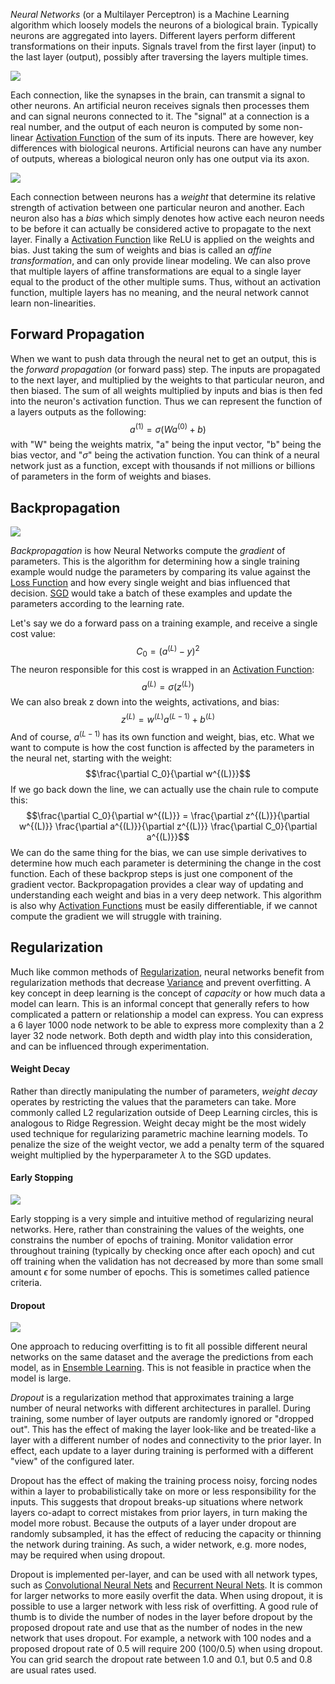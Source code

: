 
*Neural Networks* (or a Multilayer Perceptron) is a Machine Learning algorithm which loosely models the neurons of a biological brain. Typically neurons are aggregated into layers. Different layers perform different transformations on their inputs. Signals travel from the first layer (input) to the last layer (output), possibly after traversing the layers multiple times.

![](../../Attachments/Pasted%20image%2020230226174822.png)

Each connection, like the synapses in the brain, can transmit a signal to other neurons. An artificial neuron receives signals then processes them and can signal neurons connected to it. The "signal" at a connection is a real number, and the output of each neuron is computed by some non-linear [Activation Function](Activation%20Functions.md) of the sum of its inputs. There are however, key differences with biological neurons. Artificial neurons can have any number of outputs, whereas a biological neuron only has one output via its axon.

![](../../Attachments/Pasted%20image%2020230226174741.png)


Each connection between neurons has a *weight* that determine its relative strength of activation between one particular neuron and another. Each neuron also has a *bias* which simply denotes how active each neuron needs to be before it can actually be considered active to propagate to the next layer. Finally a [Activation Function](Activation%20Functions.md) like ReLU is applied on the weights and bias. Just taking the sum of weights and bias is called an *affine transformation*, and can only provide linear modeling. We can also prove that multiple layers of affine transformations are equal to a single layer equal to the product of the other multiple sums. Thus, without an activation function, multiple layers has no meaning, and the neural network cannot learn non-linearities.


## Forward Propagation

When we want to push data through the neural net to get an output, this is the *forward propagation* (or forward pass) step. The inputs are propagated to the next layer, and multiplied by the weights to that particular neuron, and then biased. The sum of all weights multiplied by inputs and bias is then fed into the neuron's activation function. Thus we can represent the function of a layers outputs as the following:
$$a^{(1)} = \sigma(Wa^{(0)}+b)$$
with "W" being the weights matrix, "a" being the input vector, "b" being the bias vector, and "$\sigma$" being the activation function. You can think of a neural network just as a function, except with thousands if not millions or billions of parameters in the form of weights and biases.


## Backpropagation

![](../../Attachments/Pasted%20image%2020230226233404.png)

*Backpropagation* is how Neural Networks compute the *gradient* of parameters. This is the algorithm for determining how a single training example would nudge the parameters by comparing its value against the [Loss Function](Loss%20Functions.md) and how every single weight and bias influenced that decision. [SGD](Optimizers.md) would take a batch of these examples and update the parameters according to the learning rate.

Let's say we do a forward pass on a training example, and receive a single cost value: 
$$C_0 = (a^{(L)} - y)^2$$
The neuron responsible for this cost is wrapped in an [Activation Function](Activation%20Functions.md):
$$a^{(L)} = \sigma(z^{(L)})$$
We can also break z down into the weights, activations, and bias:
$$z^{(L)} = w^{(L)}a^{(L-1)} + b^{(L)}$$ And of course, $a^{(L-1)}$ has its own function and weight, bias, etc. What we want to compute is how the cost function is affected by the parameters in the neural net, starting with the weight:
$$\frac{\partial C_0}{\partial w^{(L)}}$$
If we go back down the line, we can actually use the chain rule to compute this:
$$\frac{\partial C_0}{\partial w^{(L)}} = \frac{\partial z^{(L)}}{\partial w^{(L)}} \frac{\partial a^{(L)}}{\partial z^{(L)}} \frac{\partial C_0}{\partial a^{(L)}}$$
We can do the same thing for the bias, we can use simple derivatives to determine how much each parameter is determining the change in the cost function. Each of these backprop steps is just one component of the gradient vector. Backpropagation provides a clear way of updating and understanding each weight and bias in a very deep network. This algorithm is also why [Activation Functions](Activation%20Functions.md) must be easily differentiable, if we cannot compute the gradient we will struggle with training.

## Regularization

Much like common methods of [Regularization](../Regularization.md), neural networks benefit from regularization methods that decrease [Variance](../Bias%20vs.%20Variance.md) and prevent overfitting. A key concept in deep learning is the concept of *capacity* or how much data a model can learn. This is an informal concept that generally refers to how complicated a pattern or relationship a model can express. You can express a 6 layer 1000 node network to be able to express more complexity than a 2 layer 32 node network. Both depth and width play into this consideration, and can be influenced through experimentation.

#### Weight Decay

Rather than directly manipulating the number of parameters, *weight decay* operates by restricting the values that the parameters can take. More commonly called L2 regularization outside of Deep Learning circles, this is analogous to Ridge Regression. Weight decay might be the most widely used technique for regularizing parametric machine learning models. To penalize the size of the weight vector, we add a penalty term of the squared weight multiplied by the hyperparameter $\lambda$ to the SGD updates.

#### Early Stopping

![](../../Attachments/Pasted%20image%2020230227001802.png)

Early stopping is a very simple and intuitive method of regularizing neural networks. Here, rather than constraining the values of the weights, one constrains the number of epochs of training. Monitor validation error throughout training (typically by checking once after each opoch) and cut off training when the validation has not decreased by more than some small amount $\epsilon$ for some number of epochs. This is sometimes called patience criteria.

#### Dropout

![](../../Attachments/Pasted%20image%2020230227004751.png)

One approach to reducing overfitting is to fit all possible different neural networks on the same dataset and the average the predictions from each model, as in [Ensemble Learning](../Ensemble%20Learning.md). This is not feasible in practice when the model is large.

*Dropout* is a regularization method that approximates training a large number of neural networks with different architectures in parallel. During training, some number of layer outputs are randomly ignored or "dropped out". This has the effect of making the layer look-like and be treated-like a layer with a different number of nodes and connectivity to the prior layer. In effect, each update to a layer during training is performed with a different "view" of the configured later.

Dropout has the effect of making the training process noisy, forcing nodes within a layer to probabilistically take on more or less responsibility for the inputs. This suggests that dropout breaks-up situations where network layers co-adapt to correct mistakes from prior layers, in turn making the model more robust. Because the outputs of a layer under dropout are randomly subsampled, it has the effect of reducing the capacity or thinning the network during training. As such, a wider network, e.g. more nodes, may be required when using dropout.

Dropout is implemented per-layer, and can be used with all network types, such as [Convolutional Neural Nets](Convolutional%20Neural%20Net.md) and [Recurrent Neural Nets](Recurrent%20Neural%20Net.md). It is common for larger networks to more easily overfit the data. When using dropout, it is possible to use a larger network with less risk of overfitting. A good rule of thumb is to divide the number of nodes in the layer before dropout by the proposed dropout rate and use that as the number of nodes in the new network that uses dropout. For example, a network with 100 nodes and a proposed dropout rate of 0.5 will require 200 (100/0.5) when using dropout. You can grid search the dropout rate between 1.0 and 0.1, but 0.5 and 0.8 are usual rates used.